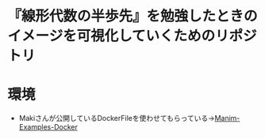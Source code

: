 『線形代数の半歩先』を勉強したときのイメージを可視化していくためのリポジトリ
===
# 環境
- Makiさんが公開しているDockerFileを使わせてもらっている→[Manim-Examples-Docker](https://github.com/Sunwood-ai-labs/Manim-Examples-Docker/)
